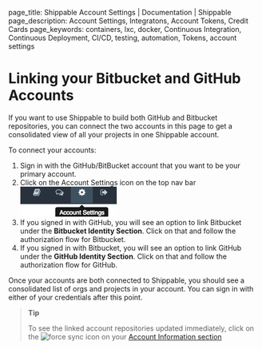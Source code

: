 page_title: Shippable Account Settings | Documentation | Shippable
page_description: Account Settings, Integratons, Account Tokens, Credit Cards
page_keywords: containers, lxc, docker, Continuous Integration, Continuous Deployment, CI/CD, testing, automation, Tokens, account settings

# Linking your Bitbucket and GitHub Accounts

If you want to use Shippable to build both GitHub and Bitbucket repositories, you can connect the two accounts in this page to get a consolidated view of all your projects in one Shippable account.

To connect your accounts:

1. Sign in with the GitHub/BitBucket account that you want to be your primary account.
2. Click on the Account Settings icon on the top nav bar
![account_settings](images/account_settings.gif)
3. If you signed in with GitHub, you will see an option to link Bitbucket under the **Bitbucket Identity Section**. Click on that and follow the authorization flow for Bitbucket.
4. If you signed in with Bitbucket, you will see an option to link GitHub under the **GitHub Identity Section**. Click on that and follow the authorization flow for GitHub.

Once your accounts are both connected to Shippable, you should see a
consolidated list of orgs and projects in your account. You can sign in
with either of your credentials after this point.

> **Tip**
>
> To see the linked account repositories updated immediately, click on the ![force sync](images/force_sync.gif) icon on your [Account Information section](account_settings/#account-information)

